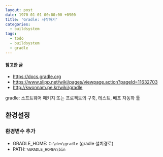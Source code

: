 ```yaml
---
layout: post
date: 1970-01-01 00:00:00 +0900
title: 'Gradle: 시작하기'
categories:
  - buildsystem
tags:
  - todo
  - buildsystem
  - gradle
---
```


#### 참고한 글
- https://docs.gradle.org
- https://www.slipp.net/wiki/pages/viewpage.action?pageId=11632703
- http://kwonnam.pe.kr/wiki/gradle

gradle: 소프트웨어 패키지 또는 프로젝트의 구축, 테스트, 배포 자동화 툴

## 환경설정

### 환경변수 추가
- GRADLE_HOME: `C:\dev\gradle` (gradle 설치경로)
- PATH: `%GRADLE_HOME%\bin`
